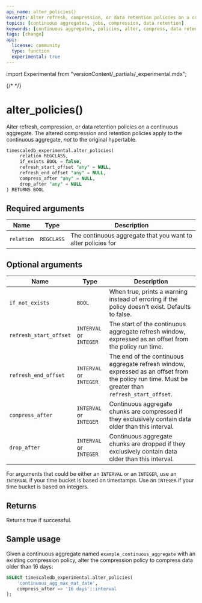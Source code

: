 ```yaml
---
api_name: alter_policies()
excerpt: Alter refresh, compression, or data retention policies on a continuous aggregate
topics: [continuous aggregates, jobs, compression, data retention]
keywords: [continuous aggregates, policies, alter, compress, data retention]
tags: [change]
api:
  license: community
  type: function
  experimental: true
---
```


import Experimental from "versionContent/_partials/_experimental.mdx";

{/* <!-- markdownlint-disable-next-line line-length --> */}

# alter_policies() <Tag type="community" content="Community" /><Tag type="experimental" content="Experimental" />

Alter refresh, compression, or data retention policies on a continuous
aggregate. The altered compression and retention policies apply to the
continuous aggregate, _not_ to the original hypertable.

```sql
timescaledb_experimental.alter_policies(
     relation REGCLASS,
     if_exists BOOL = false,
     refresh_start_offset "any" = NULL,
     refresh_end_offset "any" = NULL,
     compress_after "any" = NULL,
     drop_after "any" = NULL
) RETURNS BOOL
```

<Experimental />

## Required arguments

|Name|Type|Description|
|-|-|-|
|`relation`|`REGCLASS`|The continuous aggregate that you want to alter policies for|

## Optional arguments

|Name|Type|Description|
|-|-|-|
|`if_not_exists`|`BOOL`|When true, prints a warning instead of erroring if the policy doesn't exist. Defaults to false.|
|`refresh_start_offset`|`INTERVAL` or `INTEGER`|The start of the continuous aggregate refresh window, expressed as an offset from the policy run time.|
|`refresh_end_offset`|`INTERVAL` or `INTEGER`|The end of the continuous aggregate refresh window, expressed as an offset from the policy run time. Must be greater than `refresh_start_offset`.|
|`compress_after`|`INTERVAL` or `INTEGER`|Continuous aggregate chunks are compressed if they exclusively contain data older than this interval.|
|`drop_after`|`INTERVAL` or `INTEGER`|Continuous aggregate chunks are dropped if they exclusively contain data older than this interval.|

For arguments that could be either an `INTERVAL` or an `INTEGER`, use an
`INTERVAL` if your time bucket is based on timestamps. Use an `INTEGER` if your
time bucket is based on integers.

## Returns

Returns true if successful.

## Sample usage

Given a continuous aggregate named `example_continuous_aggregate` with an
existing compression policy, alter the compression policy to compress data older
than 16 days:

```sql
SELECT timescaledb_experimental.alter_policies(
    'continuous_agg_max_mat_date',
    compress_after => '16 days'::interval
);
```
